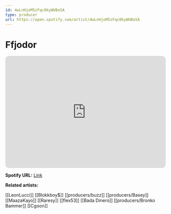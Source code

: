 ```yaml
---
id: 4wLnHjoM5zFqc0kyWUBoSA
type: producer
url: https://open.spotify.com/artist/4wLnHjoM5zFqc0kyWUBoSA
---
```

# Ffjodor

<iframe style="border-radius:12px" src="https://open.spotify.com/embed/artist/4wLnHjoM5zFqc0kyWUBoSA" width="100%" height="352" frameBorder="0" allowfullscreen="" allow="autoplay; clipboard-write; encrypted-media; fullscreen; picture-in-picture" loading="lazy"></iframe>

**Spotify URL:** [Link](https://open.spotify.com/artist/4wLnHjoM5zFqc0kyWUBoSA)

**Related artists:**

[[LeonLucci]]
[[Blokkboy$]]
[[producers/buzz]]
[[producers/Basey]]
[[MaazaKayo]]
[[Raresy]]
[[flex53]]
[[Bada Dinero]]
[[producers/Bronko Bammer]]
[[Cgoon]]
